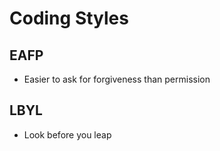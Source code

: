 # Coding Styles

## EAFP
- Easier to ask for forgiveness than permission

## LBYL
- Look before you leap